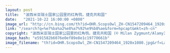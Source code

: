 ```yaml
---
layout: post
title:  "波西米亚瑞士国家公园里的红角鸮，捷克共和国"
date:   "2021-10-22 16:00:00 +0800"
image_url: "http://cn.bing.com/th?id=OHR.ScopsOwl_ZH-CN1547209464_1920x1080.jpg&rf=LaDigue_1920x1080.jpg&pid=hp"
link: "/search?q=%e7%ba%a2%e8%a7%92%e9%b8%ae&form=hpcapt&mkt=zh-cn"
copyright: "波西米亚瑞士国家公园里的红角鸮，捷克共和国 (© Milan Zygmunt/Alamy)"
image_hash: "e591582b6076e0ef89e8e1c19770661b"
image_filename: "th?id=OHR.ScopsOwl_ZH-CN1547209464_1920x1080.jpg&rf=LaDigue_1920x1080.jpg&pid=hp"
---
```

